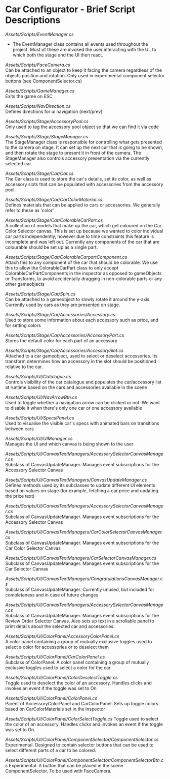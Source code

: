# Car Configurator - Brief Script Descriptions

_Assets/Scripts/EventManager.cs_<br />
* The EventManager class contains all events used throughout the project. Most of these are invoked the user interacting with the UI, to which both the stage and the UI then react.

_Assets/Scripts/FaceCamera.cs_<br />
Can be attached to an object to keep it facing the camera regardless of the objects position and rotation. Only used in experimental component selector buttons (see ComponentSelector.cs)

_Assets/Scripts/GameManager.cs_<br />
Exits the game on ESC

_Assets/Scripts/NavDirection.cs_<br />
Defines directions for ui navigation (next/prev)

_Assets/Scripts/Stage/AccessoryPool.cs_<br />
Only used to tag the accessory pool object so that we can find it via code

_Assets/Scripts/Stage/StageManager.cs_<br />
The StageManager class is responsible for controlling what gets presented to the camera on stage. It can set up the next car that is going to be shown, and then rotate the stage to present it in front of the camera. The StageManager also controls accessory presentation via the currently selected car.

_Assets/Scripts/Stage/Car/Car.cs_<br />
The Car class is used to store the car's details, set its color, as well as accessory slots that can be populated with accessories from the accessory pool.

_Assets/Scripts/Stage/Car/CarColorMaterial.cs_<br />
Defines materials that can be applied to cars or accessories. We generally refer to these as 'color'

_Assets/Scripts/Stage/Car/ColorableCarPart.cs_<br />
A collection of models that make up the car, which get coloured on the Car Color Selector canvas. This is set up because we wanted to color individual car parts independently, however due to time constraints this feature is incomplete and was left out. Currently any components of the car that are colourable should be set up as a single part.

_Assets/Scripts/Stage/Car/ColorableCarpartComponent.cs_<br />
Attach this to any component of the car that should be colorable. We use this to allow the ColorableCarPart class to only accept ColorableCarPartComponents in the inspector as opposed to gameObjects or Transforms, to avoid accidentally dragging in non-colorable parts or any other gameobjects

_Assets/Scripts/Stage/Car/Spin.cs_<br />
Can be attached to a gameobject to slowly rotate it around the y-axis. Currently used by cars as they are presented on stage.

_Assets/Scripts/Stage/Car/Accessories/Accessory.cs_<br />
Used to store some information about each accessory such as price, and for setting colors

_Assets/Scripts/Stage/Car/Accessories/AccessoryPart.cs_<br />
Stores the default color for each part of an accessory

_Assets/Scripts/Stage/Car/Accessories/AccessorySlot.cs_<br />
Attached to a car gameobject, used to select or deselect accessories. Its transform determines how an accessory in the slot should be positioned relative to the car.

_Assets/Scripts/UI/Catalogue.cs_<br />
Controls visibility of the car catalogue and populates the car/accessory list at runtime based on the cars and accessories available in the scene

_Assets/Scripts/UI/NavArrowBtn.cs_<br />
Used to toggle whether a navigation arrow can be clicked or not. We want to disable it when there's only one car or one accessory available

_Assets/Scripts/UI/SpecsPanel.cs_<br />
Used to visualise the visible car's specs with animated bars on transitions between cars

_Assets/Scripts/UI/UIManager.cs_<br />
Manages the UI and which canvas is being shown to the user

_Assets/Scripts/UI/CanvasTextManagers/AccessorySelectorCanvasManager.cs_<br />
Subclass of CanvasUpdateManager. Manages event subscriptions for the Accessory Selector Canvas

_Assets/Scripts/UI/CanvasTextManagers/CanvasUpdateManager.cs_<br />
Defines methods used by its subclasses to update different UI elements based on values on stage (for example, fetching a car price and updating the price text)

_Assets/Scripts/UI/CanvasTextManagers/AccessorySelectorCanvasManager.cs_<br />
Subclass of CanvasUpdateManager. Manages event subscriptions for the Accessory Selector Canvas

_Assets/Scripts/UI/CanvasTextManagers/CarColorSelectorCanvasManager.cs_<br />
Subclass of CanvasUpdateManager. Manages event subscriptions for the Car Color Selector Canvas

_Assets/Scripts/UI/CanvasTextManagers/CarSelectorCanvasManager.cs_<br />
Subclass of CanvasUpdateManager. Manages event subscriptions for the Car Selector Canvas

_Assets/Scripts/UI/CanvasTextManagers/CongratulationsCanvasManager.cs_<br />
Subclass of CanvasUpdateManager. Currently unused, but included for completeness and in case of future changes

_Assets/Scripts/UI/CanvasTextManagers/AccessorySelectorCanvasManager.cs_<br />
Subclass of CanvasUpdateManager. Manages event subscriptions for the Review Order Selector Canvas. Also sets up text in a scrollable panel to print details about the selected car and accessories.

_Assets/Scripts/UI/ColorPanel/AccessoryColorPanel.cs_<br />
A color panel containing a group of mutually exclusive toggles used to select a color for accessories or to deselect them

_Assets/Scripts/UI/ColorPanel/CarColorPanel.cs_<br />
Subclass of ColorPanel. A color panel containing a group of mutually exclusive toggles used to select a color for the car

_Assets/Scripts/UI/ColorPanel/ColorDeselectToggle.cs_<br />
Toggle used to deselect the color of an accessory. Handles clicks and invokes an event if the toggle was set to On

_Assets/Scripts/UI/ColorPanel/ColorPanel.cs_<br />
Parent of AccessoryColorPanel and CarColorPanel. Sets up toggle colors based on CarColorMaterials set in the inspector

_Assets/Scripts/UI/ColorPanel/ColorSelectToggle.cs_
Toggle used to select the color of an accessory. Handles clicks and invokes an event if the toggle was set to On. 

_Assets/Scripts/UI/ColorPanel/ComponentSelector/ComponentSelector.cs_
Experimental. Designed to contain selector buttons that can be used to select different parts of a car to be colored. 

_Assets/Scripts/UI/ColorPanel/ComponentSelector/ComponentSelectorBtn.cs_
Experimental. A button that can be placed in the scene ComponentSelector. To be used with FaceCamera.

